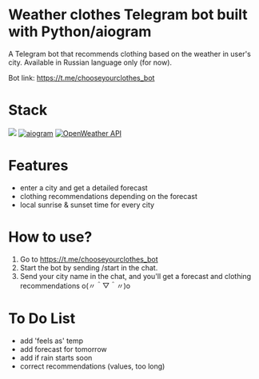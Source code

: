 # Weather clothes Telegram bot built with Python/aiogram
A Telegram bot that recommends clothing based on the weather in user's city.
Available in Russian language only (for now).

Bot link: https://t.me/chooseyourclothes_bot

# Stack

<a href="https://www.python.org/"><img src="https://img.shields.io/badge/Python-FFD43B?style=for-the-badge&logo=python&logoColor=blue" /></a>
<a href="https://aiogram.dev/"><img src="https://img.shields.io/badge/aiogram-blue?style=for-the-badge&logoColor=blue&link=https://aiogram.dev/" alt="aiogram" /></a>
<a href="https://openweathermap.org/"><img src="https://img.shields.io/badge/OpenWeather%20API-gray?style=for-the-badge&link=https://openweathermap.org/" alt="OpenWeather API" /></a>

# Features
* enter a city and get a detailed forecast 
* clothing recommendations depending on the forecast
* local sunrise & sunset time for every city

# How to use?
1. Go to https://t.me/chooseyourclothes_bot
2. Start the bot by sending /start in the chat.
3. Send your city name in the chat, and you'll get a forecast and clothing recommendations o(〃＾▽＾〃)o

# To Do List
* add 'feels as' temp
* add forecast for tomorrow
* add if rain starts soon
* correct recommendations (values, too long)
